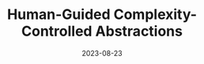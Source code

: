 ---
title: Human-Guided Complexity-Controlled Abstractions
external_link: https://arxiv.org/pdf/2310.17550.pdf
authors:
- <span style="color:white">Andi Peng*</span>
- Mycal Tucker*
- Eoin M. Kenny
- Noga Zaslavsky
- Pulkit Agrawal
- Julie A. Shah
date: "2023-08-23"
doi: ""

# Schedule page publish date (NOT publication's date).
publishDate: "2017-01-01T00:00:00Z"

# Publication type.
# Legend: 0 = Uncategorized; 1 = Conference paper; 2 = Workshop paper; 3 = Journal article;
# 4 = Preprint / Working Paper; 5 = Technical Report; 6 = Book; 7 = Book section;
# 8 = Thesis; 9 = Patent
publication_types: ["1"]

# Publication name and optional abbreviated publication name.
publication:
publication_short:

abstract: 

# Summary. An optional shortened abstract.
summary: NeurIPS 2023

tags:
#- Source Themes
- Conference
featured: false

url_pdf: https://arxiv.org/pdf/2310.17550.pdf
url_code: 'https://github.com/mycal-tucker/human-guided-abstractions'
url_dataset: ''
url_poster: ''
url_project: ''
url_slides: ''
url_source: ''
url_video: ''

# Featured image
# To use, add an image named `featured.jpg/png` to your page's folder. 
image:
  caption: ""
  focal_point: ""
  preview_only: false

# Associated Projects (optional).
#   Associate this publication with one or more of your projects.
#   Simply enter your project's folder or file name without extension.
#   E.g. `internal-project` references `content/project/internal-project/index.md`.
#   Otherwise, set `projects: []`.
projects: []

# Slides (optional).
#   Associate this publication with Markdown slides.
#   Simply enter your slide deck's filename without extension.
#   E.g. `slides: "example"` references `content/slides/example/index.md`.
#   Otherwise, set `slides: ""`.
slides: ""
---